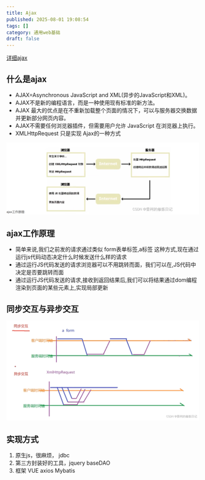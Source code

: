 ```yaml
---
title: Ajax
published: 2025-08-01 19:08:54
tags: []
category: 通用web基础
draft: false
---
```


[详细ajax](https://www.w3school.com.cn/js/js_ajax_http.asp)

## 什么是ajax

- AJAX=Asynchronous JavaScript and XML(异步的JavaScript和XML)。
- AJAX不是新的编程语言，而是一种使用现有标准的新方法。
- AJAX 最大的优点是在不重新加载整个页面的情况下，可以与服务器交换数据并更新部分网页内容。
- AJAX不需要任何浏览器插件，但需要用户允许 JavaScript 在浏览器上执行。
- XMLHttpRequest 只是实现 Ajax的一种方式

![图1](Ajax/20250801194333.png)
## ajax工作原理

- 简单来说,我们之前发的请求通过类似 form表单标签,a标签 这种方式,现在通过 运行js代码动态决定什么时候发送什么样的请求
- 通过运行JS代码发送的请求浏览器可以不用跳转而面，我们可以在,JS代码中决定是否要跳转而面
- 通过运行JS代码发送的请求,接收到返回结果后,我们可以将结果通过dom编程渲染到页面的某些元素上,实现局部更新

## 同步交互与异步交互

![图2](Ajax/20250801194354.png)

## 实现方式

1. 原生js，很麻烦，					jdbc
2. 第三方封装好的工具，jquery		baseDAO
3. 框架 VUE axios					Mybatis
